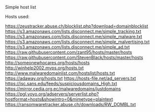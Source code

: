 Simple host list


Hosts used:

https://zeustracker.abuse.ch/blocklist.php?download=domainblocklist
https://s3.amazonaws.com/lists.disconnect.me/simple_tracking.txt
https://s3.amazonaws.com/lists.disconnect.me/simple_malware.txt
https://s3.amazonaws.com/lists.disconnect.me/simple_malvertising.txt
https://s3.amazonaws.com/lists.disconnect.me/simple_ad.txt
https://raw.githubusercontent.com/zant95/hosts/master/hosts
https://raw.githubusercontent.com/StevenBlack/hosts/master/hosts
http://someonewhocares.org/hosts/hosts
http://winhelp2002.mvps.org/hosts.txt
http://www.malwaredomainlist.com/hostslist/hosts.txt
https://adaway.org/hosts.txt
https://hosts-file.net/ad_servers.txt
https://isc.sans.edu/feeds/suspiciousdomains_High.txt
https://mirror.cedia.org.ec/malwaredomains/justdomains
https://pgl.yoyo.org/adservers/serverlist.php?hostformat=hosts&showintro=0&mimetype=plaintext
https://ransomwaretracker.abuse.ch/downloads/RW_DOMBL.txt
